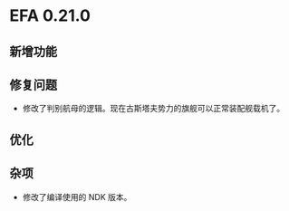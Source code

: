 # EFA 0.21.0

## 新增功能

## 修复问题

- 修改了判别航母的逻辑。现在古斯塔夫势力的旗舰可以正常装配舰载机了。

## 优化

## 杂项

- 修改了编译使用的 NDK 版本。
